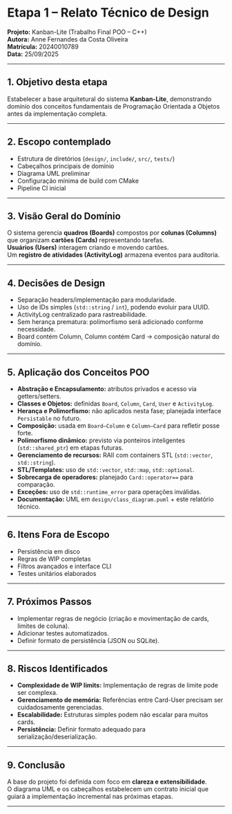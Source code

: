 # Etapa 1 – Relato Técnico de Design

**Projeto:** Kanban-Lite (Trabalho Final POO – C++)  
**Autora:** Anne Fernandes da Costa Oliveira  
**Matrícula:** 20240010789  
**Data:** 25/09/2025  

---

## 1. Objetivo desta etapa
Estabelecer a base arquitetural do sistema **Kanban-Lite**, demonstrando domínio dos conceitos fundamentais de Programação Orientada a Objetos antes da implementação completa.

---

## 2. Escopo contemplado
- Estrutura de diretórios (`design/`, `include/`, `src/`, `tests/`)  
- Cabeçalhos principais de domínio  
- Diagrama UML preliminar  
- Configuração mínima de build com CMake  
- Pipeline CI inicial  

---

## 3. Visão Geral do Domínio
O sistema gerencia **quadros (Boards)** compostos por **colunas (Columns)** que organizam **cartões (Cards)** representando tarefas.  
**Usuários (Users)** interagem criando e movendo cartões.  
Um **registro de atividades (ActivityLog)** armazena eventos para auditoria.

---

## 4. Decisões de Design
- Separação headers/implementação para modularidade.  
- Uso de IDs simples (`std::string` / `int`), podendo evoluir para UUID.  
- ActivityLog centralizado para rastreabilidade.  
- Sem herança prematura: polimorfismo será adicionado conforme necessidade.  
- Board contém Column, Column contém Card → composição natural do domínio.  

---

## 5. Aplicação dos Conceitos POO
- **Abstração e Encapsulamento:** atributos privados e acesso via getters/setters.  
- **Classes e Objetos:** definidas `Board`, `Column`, `Card`, `User` e `ActivityLog`.  
- **Herança e Polimorfismo:** não aplicados nesta fase; planejada interface `Persistable` no futuro.  
- **Composição:** usada em `Board–Column` e `Column–Card` para refletir posse forte.  
- **Polimorfismo dinâmico:** previsto via ponteiros inteligentes (`std::shared_ptr`) em etapas futuras.  
- **Gerenciamento de recursos:** RAII com containers STL (`std::vector`, `std::string`).  
- **STL/Templates:** uso de `std::vector`, `std::map`, `std::optional`.  
- **Sobrecarga de operadores:** planejado `Card::operator==` para comparação.  
- **Exceções:** uso de `std::runtime_error` para operações inválidas.  
- **Documentação:** UML em `design/class_diagram.puml` + este relatório técnico.  

---

## 6. Itens Fora de Escopo
- Persistência em disco  
- Regras de WIP completas  
- Filtros avançados e interface CLI  
- Testes unitários elaborados  

---

## 7. Próximos Passos
- Implementar regras de negócio (criação e movimentação de cards, limites de coluna).  
- Adicionar testes automatizados.  
- Definir formato de persistência (JSON ou SQLite).  

---

## 8. Riscos Identificados
- **Complexidade de WIP limits:** Implementação de regras de limite pode ser complexa.  
- **Gerenciamento de memória:** Referências entre Card-User precisam ser cuidadosamente gerenciadas.  
- **Escalabilidade:** Estruturas simples podem não escalar para muitos cards.  
- **Persistência:** Definir formato adequado para serialização/deserialização.  

---

## 9. Conclusão
A base do projeto foi definida com foco em **clareza e extensibilidade**.  
O diagrama UML e os cabeçalhos estabelecem um contrato inicial que guiará a implementação incremental nas próximas etapas.

---